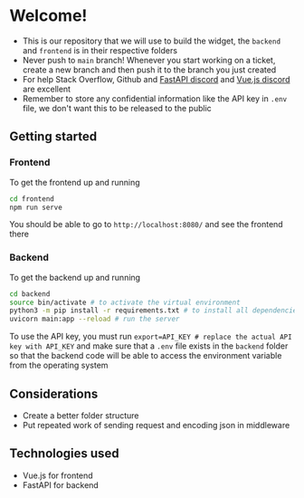 # Welcome!

- This is our repository that we will use to build the widget, the `backend` and `frontend` is in their respective folders
- Never push to `main` branch! Whenever you start working on a ticket, create a new branch and then push it to the branch you just created
- For help Stack Overflow, Github and [FastAPI discord](!https://discord.gg/VQjSZaeJmf) and [Vue.js discord](!https://discord.com/invite/HBherRA) are excellent
- Remember to store any confidential information like the API key in `.env` file, we don't want this to be released to the public

## Getting started

### Frontend

To get the frontend up and running

```bash
cd frontend
npm run serve
```

You should be able to go to `http://localhost:8080/` and see the frontend there

### Backend

To get the backend up and running

```bash
cd backend
source bin/activate # to activate the virtual environment
python3 -m pip install -r requirements.txt # to install all dependencies
uvicorn main:app --reload # run the server
```

To use the API key, you must run `export=API_KEY # replace the actual API key with API_KEY` and make sure that a `.env` file exists in the `backend` folder so that the backend code will be able to access the environment variable from the operating system

## Considerations

- Create a better folder structure
- Put repeated work of sending request and encoding json in middleware

## Technologies used

- Vue.js for frontend
- FastAPI for backend

